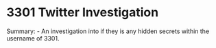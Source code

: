 # 3301 Twitter Investigation

Summary:
      - An investigation into if they is any hidden secrets within the username of 3301.

